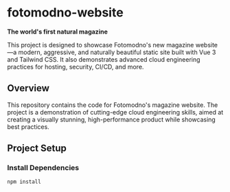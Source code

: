 # fotomodno-website

**The world's first natural magazine**

This project is designed to showcase Fotomodno's new magazine website—a modern, aggressive, and naturally beautiful static site built with Vue 3 and Tailwind CSS. It also demonstrates advanced cloud engineering practices for hosting, security, CI/CD, and more.

## Overview

This repository contains the code for Fotomodno's magazine website. The project is a demonstration of cutting-edge cloud engineering skills, aimed at creating a visually stunning, high-performance product while showcasing best practices.

## Project Setup

### Install Dependencies

```sh
npm install
```
